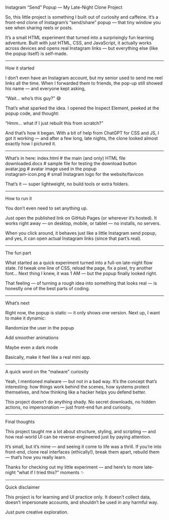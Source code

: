 Instagram “Send” Popup — My Late-Night Clone Project

So, this little project is something I built out of curiosity and caffeine.
It’s a front-end clone of Instagram’s “send/share” popup — that tiny window you see when sharing reels or posts.

It’s a small HTML experiment that turned into a surprisingly fun learning adventure.
Built with just HTML, CSS, and JavaScript, it actually works across devices and opens real Instagram links — but everything else (like the popup itself) is self-made.

-----------------------------------------------------------------------------------------------

How it started

I don’t even have an Instagram account, but my senior used to send me reel links all the time.
When I forwarded them to friends, the pop-up still showed his name — and everyone kept asking,

“Wait… who’s this guy?” 😅

That’s what sparked the idea.
I opened the Inspect Element, peeked at the popup code, and thought:

“Hmm… what if I just rebuilt this from scratch?”

And that’s how it began.
With a bit of help from ChatGPT for CSS and JS, I got it working —
and after a few long, late nights, the clone looked almost exactly how I pictured it.

-----------------------------------------------------------------------------------------------

What’s in here: 
index.html             # the main (and only) HTML file  
downloaded.docx        # sample file for testing the download button  
avatar.jpg             # avatar image used in the popup  
instagram-icon.png     # small Instagram logo for the website/favicon  


That’s it — super lightweight, no build tools or extra folders.

-----------------------------------------------------------------------------------------------

How to run it

You don’t even need to set anything up.

Just open the published link on GitHub Pages (or wherever it’s hosted).
It works right away — on desktop, mobile, or tablet — no installs, no servers.

When you click around, it behaves just like a little Instagram send popup,
and yes, it can open actual Instagram links (since that part’s real).

-----------------------------------------------------------------------------------------------

The fun part

What started as a quick experiment turned into a full-on late-night flow state.
I’d tweak one line of CSS, reload the page, fix a pixel, try another font…
Next thing I knew, it was 1 AM — but the popup finally looked right.

That feeling — of turning a rough idea into something that looks real —
is honestly one of the best parts of coding.

-----------------------------------------------------------------------------------------------

What’s next

Right now, the popup is static — it only shows one version.
Next up, I want to make it dynamic:

Randomize the user in the popup

Add smoother animations

Maybe even a dark mode

Basically, make it feel like a real mini app.

-----------------------------------------------------------------------------------------------

A quick word on the “malware” curiosity

Yeah, I mentioned malware — but not in a bad way.
It’s the concept that’s interesting: how things work behind the scenes,
how systems protect themselves, and how thinking like a hacker helps you defend better.

This project doesn’t do anything shady.
No secret downloads, no hidden actions, no impersonation — just front-end fun and curiosity.

-----------------------------------------------------------------------------------------------

Final thoughts

This project taught me a lot about structure, styling, and scripting —
and how real-world UI can be reverse-engineered just by paying attention.

It’s small, but it’s mine — and seeing it come to life was a thrill.
If you’re into front-end, clone real interfaces (ethically!), break them apart, rebuild them — that’s how you really learn.

Thanks for checking out my little experiment —
and here’s to more late-night “what if I tried this?” moments ✨

-----------------------------------------------------------------------------------------------

Quick disclaimer

This project is for learning and UI practice only.
It doesn’t collect data, doesn’t impersonate accounts,
and shouldn’t be used in any harmful way.

Just pure creative exploration.

